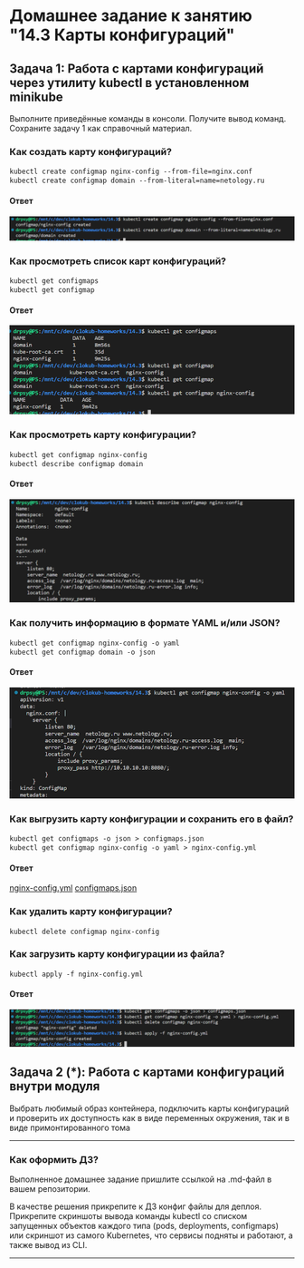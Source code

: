 # Домашнее задание к занятию "14.3 Карты конфигураций"

## Задача 1: Работа с картами конфигураций через утилиту kubectl в установленном minikube

Выполните приведённые команды в консоли. Получите вывод команд. Сохраните
задачу 1 как справочный материал.

### Как создать карту конфигураций?

```
kubectl create configmap nginx-config --from-file=nginx.conf
kubectl create configmap domain --from-literal=name=netology.ru
```

#### Ответ

![Alt text](14.3/img/1.png)

### Как просмотреть список карт конфигураций?

```
kubectl get configmaps
kubectl get configmap
```

#### Ответ
![Alt text](14.3/img/2.png)

### Как просмотреть карту конфигурации?

```
kubectl get configmap nginx-config
kubectl describe configmap domain
```

#### Ответ
![Alt text](14.3/img/3.png)

### Как получить информацию в формате YAML и/или JSON?

```
kubectl get configmap nginx-config -o yaml
kubectl get configmap domain -o json
```

#### Ответ
![Alt text](14.3/img/4.png)

### Как выгрузить карту конфигурации и сохранить его в файл?

```
kubectl get configmaps -o json > configmaps.json
kubectl get configmap nginx-config -o yaml > nginx-config.yml
```

#### Ответ

[nginx-config.yml](14.3/nginx-config.yml)
[configmaps.json](14.3/configmaps.json)

### Как удалить карту конфигурации?

```
kubectl delete configmap nginx-config
```

### Как загрузить карту конфигурации из файла?

```
kubectl apply -f nginx-config.yml
```

#### Ответ
![Alt text](14.3/img/6.png)
## Задача 2 (*): Работа с картами конфигураций внутри модуля

Выбрать любимый образ контейнера, подключить карты конфигураций и проверить
их доступность как в виде переменных окружения, так и в виде примонтированного
тома

---

### Как оформить ДЗ?

Выполненное домашнее задание пришлите ссылкой на .md-файл в вашем репозитории.

В качестве решения прикрепите к ДЗ конфиг файлы для деплоя. Прикрепите скриншоты вывода команды kubectl со списком запущенных объектов каждого типа (pods, deployments, configmaps) или скриншот из самого Kubernetes, что сервисы подняты и работают, а также вывод из CLI.

---
